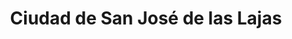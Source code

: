 ---
title: Ciudad de San José de las Lajas
url: /ciudad-de-san-jose-de-las-lajas/
latitude: 22.962
longitude: -82.151
---